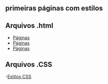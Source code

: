 ## primeiras páginas com estilos

## Arquivos .html

- [Páginas](./paginas/pagina1.html)
- [Páginas](./paginas/pagina2.html)
- [Páginas](./paginas/pagina3.html)

## Arquivos .CSS

-[Estilos CSS](estilos/estilos.css)